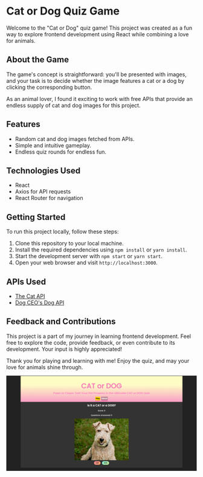 # Cat or Dog Quiz Game

Welcome to the "Cat or Dog" quiz game! This project was created as a fun way to explore frontend development using React while combining a love for animals.

## About the Game

The game's concept is straightforward: you'll be presented with images, and your task is to decide whether the image features a cat or a dog by clicking the corresponding button.

As an animal lover, I found it exciting to work with free APIs that provide an endless supply of cat and dog images for this project.

## Features

- Random cat and dog images fetched from APIs.
- Simple and intuitive gameplay.
- Endless quiz rounds for endless fun.

## Technologies Used

- React
- Axios for API requests
- React Router for navigation

## Getting Started

To run this project locally, follow these steps:

1. Clone this repository to your local machine.
2. Install the required dependencies using `npm install` or `yarn install`.
3. Start the development server with `npm start` or `yarn start`.
4. Open your web browser and visit `http://localhost:3000`.

## APIs Used

- [The Cat API](https://thecatapi.com/)
- [Dog CEO's Dog API](https://dog.ceo/dog-api/)

## Feedback and Contributions

This project is a part of my journey in learning frontend development. Feel free to explore the code, provide feedback, or even contribute to its development. Your input is highly appreciated!

Thank you for playing and learning with me! Enjoy the quiz, and may your love for animals shine through.

![Cat or Dog Quiz Game](https://raw.githubusercontent.com/eirikenriquez/CatOrDog/3f9cebdb492f290b1021260571be572200ae0d49/Screenshot%202023-09-05%20003237.png)

